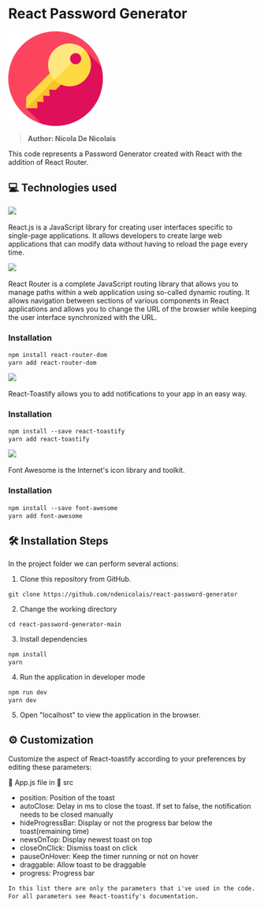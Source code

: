 # React Password Generator
<img src='public\logo-192x192.png'>

> <b>Author: Nicola De Nicolais</b>

This code represents a Password Generator created with React with the addition of React Router.

## 💻 Technologies used
[<img src="https://upload.wikimedia.org/wikipedia/commons/a/a7/React-icon.svg" width="70">](https://reactjs.org/)

React.js is a JavaScript library for creating user interfaces specific to single-page applications. It allows developers to create large web applications that can modify data without having to reload the page every time.

[<img src="https://seeklogo.com/images/R/react-router-logo-AB5BFB638F-seeklogo.com.png" width="80">](https://reactrouter.com/)

React Router is a complete JavaScript routing library that allows you to manage paths within a web application using so-called dynamic routing. It allows navigation between sections of various components in React applications and allows you to change the URL of the browser while keeping the user interface synchronized with the URL.
### Installation
```
npm install react-router-dom
yarn add react-router-dom
```

[<img src="https://user-images.githubusercontent.com/5574267/54994574-df4c1380-4fc4-11e9-8509-1d3aedbc7b96.png" width="80">](https://fkhadra.github.io/react-toastify/introduction)

React-Toastify allows you to add notifications to your app in an easy way.
### Installation
```
npm install --save react-toastify
yarn add react-toastify
```

[<img src="https://seeklogo.com/images/F/font-awesome-logo-3010FE2434-seeklogo.com.png" width="80">](https://fontawesome.com/)

Font Awesome is the Internet's icon library and toolkit.
### Installation
```
npm install --save font-awesome
yarn add font-awesome
```

## 🛠️ Installation Steps
In the project folder we can perform several actions:

1) Clone this repository from GitHub.
```
git clone https://github.com/ndenicolais/react-password-generator
```

2) Change the working directory
```
cd react-password-generator-main
```

3) Install dependencies
```
npm install
yarn
```

4) Run the application in developer mode
```
npm run dev
yarn dev
```

5) Open "localhost" to view the application in the browser.

## ⚙️ Customization

Customize the aspect of React-toastify according to your preferences by editing these parameters:

📄 App.js file in 📂 src

- position: Position of the toast
- autoClose: Delay in ms to close the toast. If set to false, the notification needs to be closed manually
- hideProgressBar: Display or not the progress bar below the toast(remaining time)
- newsOnTop: Display newest toast on top
- closeOnClick: Dismiss toast on click
- pauseOnHover: Keep the timer running or not on hover
- draggable: Allow toast to be draggable
- progress: Progress bar

```
In this list there are only the parameters that i've used in the code.
For all parameters see React-toastify's documentation.
```